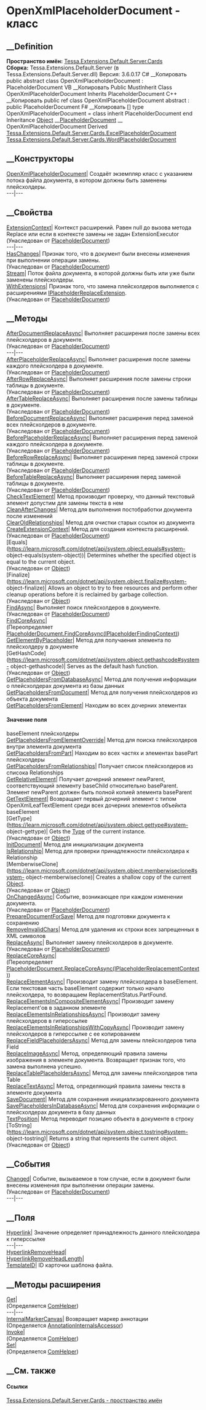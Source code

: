 # OpenXmlPlaceholderDocument - класс
##  __Definition
 **Пространство имён:**
[Tessa.Extensions.Default.Server.Cards](N_Tessa_Extensions_Default_Server_Cards.htm)  
 **Сборка:** Tessa.Extensions.Default.Server (в
Tessa.Extensions.Default.Server.dll) Версия: 3.6.0.17
C# __Копировать
     public abstract class OpenXmlPlaceholderDocument : PlaceholderDocument
VB __Копировать
     Public MustInherit Class OpenXmlPlaceholderDocument
    	Inherits PlaceholderDocument
C++ __Копировать
     public ref class OpenXmlPlaceholderDocument abstract : public PlaceholderDocument
F# __Копировать
     [<AbstractClassAttribute>]
    type OpenXmlPlaceholderDocument = 
        class
            inherit PlaceholderDocument
        end
Inheritance
    [Object](https://learn.microsoft.com/dotnet/api/system.object) __[PlaceholderDocument](T_Tessa_Platform_Placeholders_PlaceholderDocument.htm) __ OpenXmlPlaceholderDocument
Derived
[Tessa.Extensions.Default.Server.Cards.ExcelPlaceholderDocument](T_Tessa_Extensions_Default_Server_Cards_ExcelPlaceholderDocument.htm)
[Tessa.Extensions.Default.Server.Cards.WordPlaceholderDocument](T_Tessa_Extensions_Default_Server_Cards_WordPlaceholderDocument.htm)
##  __Конструкторы
[OpenXmlPlaceholderDocument](M_Tessa_Extensions_Default_Server_Cards_OpenXmlPlaceholderDocument__ctor.htm)|
Создаёт экземпляр класс с указанием потока файла документа, в котором должны
быть заменены плейсхолдеры.  
---|---  
## __Свойства
[ExtensionContext](P_Tessa_Platform_Placeholders_PlaceholderDocument_ExtensionContext.htm)|
Контекст расширений. Равен null до вызова метода Replace или если в контексте
замены не задан ExtensionExecutor  
(Унаследован от
[PlaceholderDocument](T_Tessa_Platform_Placeholders_PlaceholderDocument.htm))  
---|---  
[HasChanges](P_Tessa_Platform_Placeholders_PlaceholderDocument_HasChanges.htm)|
Признак того, что в документ были внесены изменения при выполнении операции
замены.  
(Унаследован от
[PlaceholderDocument](T_Tessa_Platform_Placeholders_PlaceholderDocument.htm))  
[Stream](P_Tessa_Extensions_Default_Server_Cards_OpenXmlPlaceholderDocument_Stream.htm)|
Поток файла документа, в которой должны быть или уже были заменены
плейсхолдеры.  
[WithExtensions](P_Tessa_Platform_Placeholders_PlaceholderDocument_WithExtensions.htm)|
Признак того, что замена плейсхолдеров выполняется с расширениями
[IPlaceholderReplaceExtension](T_Tessa_Platform_Placeholders_Extensions_IPlaceholderReplaceExtension.htm).  
(Унаследован от
[PlaceholderDocument](T_Tessa_Platform_Placeholders_PlaceholderDocument.htm))  
##  __Методы
[AfterDocumentReplaceAsync](M_Tessa_Platform_Placeholders_PlaceholderDocument_AfterDocumentReplaceAsync.htm)|
Выполняет расширения после замены всех плейсхолдеров в документе.  
(Унаследован от
[PlaceholderDocument](T_Tessa_Platform_Placeholders_PlaceholderDocument.htm))  
---|---  
[AfterPlaceholderReplaceAsync](M_Tessa_Platform_Placeholders_PlaceholderDocument_AfterPlaceholderReplaceAsync.htm)|
Выполняет расширения после замены каждого плейсхолдера в документе.  
(Унаследован от
[PlaceholderDocument](T_Tessa_Platform_Placeholders_PlaceholderDocument.htm))  
[AfterRowReplaceAsync](M_Tessa_Platform_Placeholders_PlaceholderDocument_AfterRowReplaceAsync.htm)|
Выполняет расширения после замены строки таблицы в документе.  
(Унаследован от
[PlaceholderDocument](T_Tessa_Platform_Placeholders_PlaceholderDocument.htm))  
[AfterTableReplaceAsync](M_Tessa_Platform_Placeholders_PlaceholderDocument_AfterTableReplaceAsync.htm)|
Выполняет расширения после замены таблицы в документе.  
(Унаследован от
[PlaceholderDocument](T_Tessa_Platform_Placeholders_PlaceholderDocument.htm))  
[BeforeDocumentReplaceAsync](M_Tessa_Platform_Placeholders_PlaceholderDocument_BeforeDocumentReplaceAsync.htm)|
Выполняет расширения перед заменой всех плейсхолдеров в документе.  
(Унаследован от
[PlaceholderDocument](T_Tessa_Platform_Placeholders_PlaceholderDocument.htm))  
[BeforePlaceholderReplaceAsync](M_Tessa_Platform_Placeholders_PlaceholderDocument_BeforePlaceholderReplaceAsync.htm)|
Выполняет расширения перед заменой каждого плейсхолдера в документе.  
(Унаследован от
[PlaceholderDocument](T_Tessa_Platform_Placeholders_PlaceholderDocument.htm))  
[BeforeRowReplaceAsync](M_Tessa_Platform_Placeholders_PlaceholderDocument_BeforeRowReplaceAsync.htm)|
Выполняет расширения перед заменой строки таблицы в документе.  
(Унаследован от
[PlaceholderDocument](T_Tessa_Platform_Placeholders_PlaceholderDocument.htm))  
[BeforeTableReplaceAsync](M_Tessa_Platform_Placeholders_PlaceholderDocument_BeforeTableReplaceAsync.htm)|
Выполняет расширения перед заменой таблицы в документе.  
(Унаследован от
[PlaceholderDocument](T_Tessa_Platform_Placeholders_PlaceholderDocument.htm))  
[CheckTextElement](M_Tessa_Extensions_Default_Server_Cards_OpenXmlPlaceholderDocument_CheckTextElement.htm)|
Метод производит проверку, что данный текстовый элемент допустим для замены
текста в нем  
[CleanAfterChanges](M_Tessa_Extensions_Default_Server_Cards_OpenXmlPlaceholderDocument_CleanAfterChanges.htm)|
Метод для выполнения постобработки документа после изменений  
[ClearOldRelationships](M_Tessa_Extensions_Default_Server_Cards_OpenXmlPlaceholderDocument_ClearOldRelationships.htm)|
Метод для очистки старых ссылок из документа  
[CreateExtensionContext](M_Tessa_Platform_Placeholders_PlaceholderDocument_CreateExtensionContext.htm)|
Метод для создания контекста расширений.  
(Унаследован от
[PlaceholderDocument](T_Tessa_Platform_Placeholders_PlaceholderDocument.htm))  
[Equals](https://learn.microsoft.com/dotnet/api/system.object.equals#system-
object-equals\(system-object\))| Determines whether the specified object is
equal to the current object.  
(Унаследован от
[Object](https://learn.microsoft.com/dotnet/api/system.object))  
[Finalize](https://learn.microsoft.com/dotnet/api/system.object.finalize#system-
object-finalize)| Allows an object to try to free resources and perform other
cleanup operations before it is reclaimed by garbage collection.  
(Унаследован от
[Object](https://learn.microsoft.com/dotnet/api/system.object))  
[FindAsync](M_Tessa_Platform_Placeholders_PlaceholderDocument_FindAsync.htm)|
Выполняет поиск плейсхолдеров в документе.  
(Унаследован от
[PlaceholderDocument](T_Tessa_Platform_Placeholders_PlaceholderDocument.htm))  
[FindCoreAsync](M_Tessa_Extensions_Default_Server_Cards_OpenXmlPlaceholderDocument_FindCoreAsync.htm)|  
(Переопределяет
[PlaceholderDocument.FindCoreAsync(IPlaceholderFindingContext)](M_Tessa_Platform_Placeholders_PlaceholderDocument_FindCoreAsync.htm))  
[GetElementByPlaceholder](M_Tessa_Extensions_Default_Server_Cards_OpenXmlPlaceholderDocument_GetElementByPlaceholder.htm)|
Метод для получаения элемента по плейсхолдеру в документе  
[GetHashCode](https://learn.microsoft.com/dotnet/api/system.object.gethashcode#system-
object-gethashcode)| Serves as the default hash function.  
(Унаследован от
[Object](https://learn.microsoft.com/dotnet/api/system.object))  
[GetPlaceholdersFromDatabaseAsync](M_Tessa_Extensions_Default_Server_Cards_OpenXmlPlaceholderDocument_GetPlaceholdersFromDatabaseAsync.htm)|
Метод для получения информации о плейсхолдерах документа из базы данных  
[GetPlaceholdersFromDocument](M_Tessa_Extensions_Default_Server_Cards_OpenXmlPlaceholderDocument_GetPlaceholdersFromDocument.htm)|
Метод для получения плейсхолдеров из объекта документа  
[GetPlaceholdersFromElement](M_Tessa_Extensions_Default_Server_Cards_OpenXmlPlaceholderDocument_GetPlaceholdersFromElement.htm)|
Находим во всех дочерних элементах
#### Значение поля
baseElement плейсхолдеры  
[GetPlaceholdersFromElementOverride](M_Tessa_Extensions_Default_Server_Cards_OpenXmlPlaceholderDocument_GetPlaceholdersFromElementOverride.htm)|
Метод для поиска плейсхолдеров внутри элемента документа  
[GetPlaceholdersFromPart](M_Tessa_Extensions_Default_Server_Cards_OpenXmlPlaceholderDocument_GetPlaceholdersFromPart.htm)|
Находим во всех частях и элементах basePart плейсхолдеры  
[GetPlaceholdersFromRelationships](M_Tessa_Extensions_Default_Server_Cards_OpenXmlPlaceholderDocument_GetPlaceholdersFromRelationships.htm)|
Получает список плейсхолдеров из списока Relationships  
[GetRelativeElement<TType>](M_Tessa_Extensions_Default_Server_Cards_OpenXmlPlaceholderDocument_GetRelativeElement__1.htm)|
Получает дочерний элемент newParent, соответствующий элементу baseChild
относительно baseParent. Элемент newParent должен быть полной копией элемента
baseParent  
[GetTextElement](M_Tessa_Extensions_Default_Server_Cards_OpenXmlPlaceholderDocument_GetTextElement.htm)|
Возвращает первый дочерний элемент с типом OpenXmlLeafTextElement среди всех
дочерних элементов объейкта baseElement  
[GetType](https://learn.microsoft.com/dotnet/api/system.object.gettype#system-
object-gettype)| Gets the
[Type](https://learn.microsoft.com/dotnet/api/system.type) of the current
instance.  
(Унаследован от
[Object](https://learn.microsoft.com/dotnet/api/system.object))  
[InitDocument](M_Tessa_Extensions_Default_Server_Cards_OpenXmlPlaceholderDocument_InitDocument.htm)|
Метод для инициализации документа  
[IsRelationship](M_Tessa_Extensions_Default_Server_Cards_OpenXmlPlaceholderDocument_IsRelationship.htm)|
Метод для проверки принадлежности плейсхолдера к Relationship  
[MemberwiseClone](https://learn.microsoft.com/dotnet/api/system.object.memberwiseclone#system-
object-memberwiseclone)| Creates a shallow copy of the current
[Object](https://learn.microsoft.com/dotnet/api/system.object).  
(Унаследован от
[Object](https://learn.microsoft.com/dotnet/api/system.object))  
[OnChangedAsync](M_Tessa_Platform_Placeholders_PlaceholderDocument_OnChangedAsync.htm)|
Событие, возникающее при каждом изменении документа.  
(Унаследован от
[PlaceholderDocument](T_Tessa_Platform_Placeholders_PlaceholderDocument.htm))  
[PrepareDocumentForSave](M_Tessa_Extensions_Default_Server_Cards_OpenXmlPlaceholderDocument_PrepareDocumentForSave.htm)|
Метод для подготовки документа к сохранению  
[RemoveInvalidChars](M_Tessa_Extensions_Default_Server_Cards_OpenXmlPlaceholderDocument_RemoveInvalidChars.htm)|
Метод для удаления их строки всех запрещенных в XML символов  
[ReplaceAsync](M_Tessa_Platform_Placeholders_PlaceholderDocument_ReplaceAsync.htm)|
Выполняет замену плейсхолдеров в документе.  
(Унаследован от
[PlaceholderDocument](T_Tessa_Platform_Placeholders_PlaceholderDocument.htm))  
[ReplaceCoreAsync](M_Tessa_Extensions_Default_Server_Cards_OpenXmlPlaceholderDocument_ReplaceCoreAsync.htm)|  
(Переопределяет
[PlaceholderDocument.ReplaceCoreAsync(IPlaceholderReplacementContext)](M_Tessa_Platform_Placeholders_PlaceholderDocument_ReplaceCoreAsync.htm))  
[ReplaceElementAsync](M_Tessa_Extensions_Default_Server_Cards_OpenXmlPlaceholderDocument_ReplaceElementAsync.htm)|
Производит замену плейсхолдера в baseElement. Если текстовая часть baseElement
содержит только начало плейсхолдера, то возвращаем
ReplacementStatus.PartFound.  
[ReplaceElementsInCompositeElementAsync](M_Tessa_Extensions_Default_Server_Cards_OpenXmlPlaceholderDocument_ReplaceElementsInCompositeElementAsync.htm)|
Производит замену Replacement'ов в заданном элементе  
[ReplaceElementsInRelationshipsAsync](M_Tessa_Extensions_Default_Server_Cards_OpenXmlPlaceholderDocument_ReplaceElementsInRelationshipsAsync.htm)|
Производит замену плейсхолдеров в гиперссылке  
[ReplaceElementsInRelationshipsWithCopyAsync](M_Tessa_Extensions_Default_Server_Cards_OpenXmlPlaceholderDocument_ReplaceElementsInRelationshipsWithCopyAsync.htm)|
Производит замену плейсхолдеров в гиперссылке с ее копированием  
[ReplaceFieldPlaceholdersAsync](M_Tessa_Extensions_Default_Server_Cards_OpenXmlPlaceholderDocument_ReplaceFieldPlaceholdersAsync.htm)|
Метод для замены плейсхолдеров типа Field  
[ReplaceImageAsync](M_Tessa_Extensions_Default_Server_Cards_OpenXmlPlaceholderDocument_ReplaceImageAsync.htm)|
Метод, определяющий правила замены изображения в элементе документа.
Возвращает признак того, что замена выполнена успешно.  
[ReplaceTablePlaceholdersAsync](M_Tessa_Extensions_Default_Server_Cards_OpenXmlPlaceholderDocument_ReplaceTablePlaceholdersAsync.htm)|
Метод для замены плейсхолдеров типа Table  
[ReplaceTextAsync](M_Tessa_Extensions_Default_Server_Cards_OpenXmlPlaceholderDocument_ReplaceTextAsync.htm)|
Метод, определяющий правила замены текста в элементе документа  
[SaveDocument](M_Tessa_Extensions_Default_Server_Cards_OpenXmlPlaceholderDocument_SaveDocument.htm)|
Метод для сохранения инициализированного документа  
[SavePlaceholdersInDatabaseAsync](M_Tessa_Extensions_Default_Server_Cards_OpenXmlPlaceholderDocument_SavePlaceholdersInDatabaseAsync.htm)|
Метод для сохранения информации о плейсхолдерах документа в базу данных  
[TextPosition](M_Tessa_Extensions_Default_Server_Cards_OpenXmlPlaceholderDocument_TextPosition.htm)|
Метод переводит позицию объекта в документе в строку  
[ToString](https://learn.microsoft.com/dotnet/api/system.object.tostring#system-
object-tostring)| Returns a string that represents the current object.  
(Унаследован от
[Object](https://learn.microsoft.com/dotnet/api/system.object))  
##  __События
[Changed](E_Tessa_Platform_Placeholders_PlaceholderDocument_Changed.htm)|
Событие, вызываемое в том случае, если в документ были внесены изменения при
выполнении операции замены.  
(Унаследован от
[PlaceholderDocument](T_Tessa_Platform_Placeholders_PlaceholderDocument.htm))  
---|---  
##  __Поля
[Hyperlink](F_Tessa_Extensions_Default_Server_Cards_OpenXmlPlaceholderDocument_Hyperlink.htm)|
Значение определяет принадлежность данного плейсхолдера к гиперссылке  
---|---  
[HyperlinkRemoveHead](F_Tessa_Extensions_Default_Server_Cards_OpenXmlPlaceholderDocument_HyperlinkRemoveHead.htm)|  
[HyperlinkRemoveHeadLength](F_Tessa_Extensions_Default_Server_Cards_OpenXmlPlaceholderDocument_HyperlinkRemoveHeadLength.htm)|  
[TemplateID](F_Tessa_Extensions_Default_Server_Cards_OpenXmlPlaceholderDocument_TemplateID.htm)|
ID карточки шаблона файла.  
## __Методы расширения
[Get](M_Tessa_Extensions_Default_Client_EDS_ComHelper_Get.htm)|  
(Определяется
[ComHelper](T_Tessa_Extensions_Default_Client_EDS_ComHelper.htm))  
---|---  
[InternalMarkerCanvas](M_Tessa_UI_Views_Charting_Annotations_AnnotationInternalsAccessor_InternalMarkerCanvas.htm)|
Возвращает маркер аннотации  
(Определяется
[AnnotationInternalsAccessor](T_Tessa_UI_Views_Charting_Annotations_AnnotationInternalsAccessor.htm))  
[Invoke](M_Tessa_Extensions_Default_Client_EDS_ComHelper_Invoke.htm)|  
(Определяется
[ComHelper](T_Tessa_Extensions_Default_Client_EDS_ComHelper.htm))  
[Set](M_Tessa_Extensions_Default_Client_EDS_ComHelper_Set.htm)|  
(Определяется
[ComHelper](T_Tessa_Extensions_Default_Client_EDS_ComHelper.htm))  
##  __См. также
#### Ссылки
[Tessa.Extensions.Default.Server.Cards - пространство
имён](N_Tessa_Extensions_Default_Server_Cards.htm)
